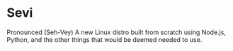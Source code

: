 # Sevi

Pronounced (Seh-Vey)
A new Linux distro built from scratch using Node.js, Python, and the other things that would be deemed needed to use.
